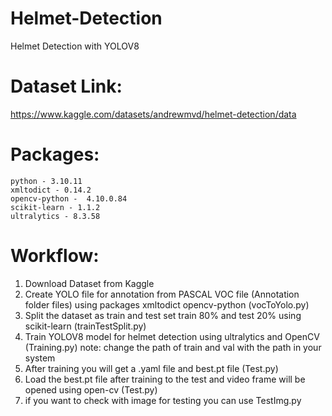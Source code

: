 # Helmet-Detection
Helmet Detection with YOLOV8

# Dataset Link: 
https://www.kaggle.com/datasets/andrewmvd/helmet-detection/data

# Packages:
	python - 3.10.11
	xmltodict - 0.14.2
	opencv-python -  4.10.0.84
	scikit-learn - 1.1.2
	ultralytics - 8.3.58

# Workflow:
1) Download Dataset from Kaggle
2) Create YOLO file for annotation from PASCAL VOC file (Annotation folder files) using packages xmltodict
	opencv-python (vocToYolo.py)
3) Split the dataset as train and test set train 80% and test 20% using scikit-learn (trainTestSplit.py)
4) Train YOLOV8 model for helmet detection using ultralytics and OpenCV (Training.py)
	note:
	change the path of train and val with the path in your system
5) After training you will get a .yaml file and best.pt file (Test.py)
6) Load the best.pt file after training to the test and video frame will be opened using open-cv (Test.py)
7) if you want to check with image for testing you can use TestImg.py
